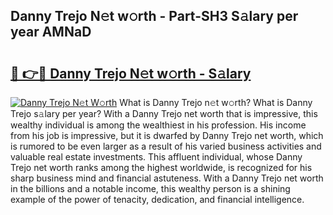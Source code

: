 ## Danny Trejo N𝚎t w𝚘rth - Part-SH3 S𝚊lary per year AMNaD

# <h2><a href="http://gc1ksac.nevu.top/?p=Danny+Trejo">🔗 👉🔴 Danny Trejo N𝚎t w𝚘rth - S𝚊lary</a></h2>

[![Danny Trejo N𝚎t W𝚘rth](https://i.imgur.com/Oavwk0R.jpeg)](http://gc1ksac.nevu.top/?p=Danny+Trejo)
What is Danny Trejo n𝚎t w𝚘rth? What is Danny Trejo s𝚊lary per year?
With a Danny Trejo net worth that is impressive, this wealthy individual is among the wealthiest in his profession. His income from his job is impressive, but it is dwarfed by Danny Trejo net worth, which is rumored to be even larger as a result of his varied business activities and valuable real estate investments. This affluent individual, whose Danny Trejo net worth ranks among the highest worldwide, is recognized for his sharp business mind and financial astuteness. With a Danny Trejo net worth in the billions and a notable income, this wealthy person is a shining example of the power of tenacity, dedication, and financial intelligence.
